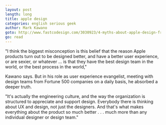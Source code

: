 ```yaml
---
layout: post
length: long
title: apple design
categories: english serious geek
author: Mark Kawano
goto: http://www.fastcodesign.com/3030923/4-myths-about-apple-design-from-an-ex-apple-designer
go: read
---
```

"I think the biggest misconception is this belief that the reason Apple products turn out to be designed better, and have a better user experience, or are sexier, or whatever ... is that they have the best design team in the world, or the best process in the world,"

Kawano says. But in his role as user experience evangelist, meeting with design teams from Fortune 500 companies on a daily basis, he absorbed a deeper truth.

"It's actually the engineering culture, and the way the organization is structured to appreciate and support design. Everybody there is thinking about UX and design, not just the designers. And that's what makes everything about the product so much better . . . much more than any individual designer or design team."
